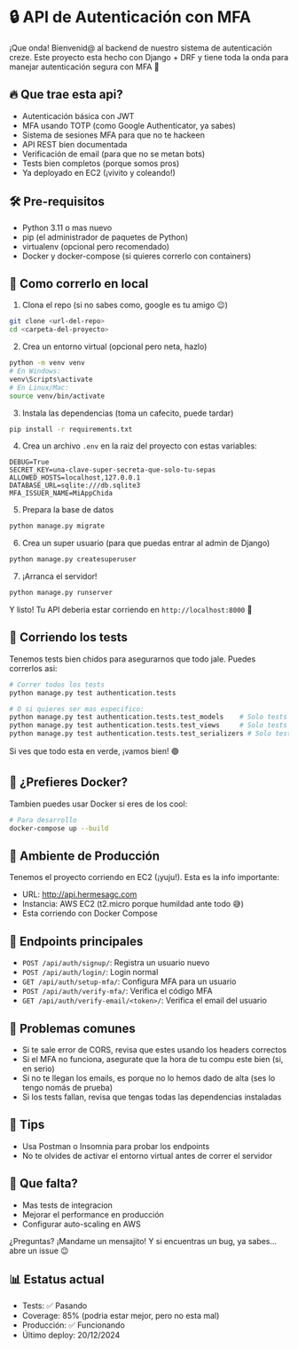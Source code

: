 # 🔒 API de Autenticación con MFA

¡Que onda! Bienvenid@ al backend de nuestro sistema de autenticación creze. Este proyecto esta hecho con Django + DRF y tiene toda la onda para manejar autenticación segura con MFA 🚀

## 🔥 Que trae esta api?

- Autenticación básica con JWT
- MFA usando TOTP (como Google Authenticator, ya sabes)
- Sistema de sesiones MFA para que no te hackeen
- API REST bien documentada
- Verificación de email (para que no se metan bots)
- Tests bien completos (porque somos pros)
- Ya deployado en EC2 (¡vivito y coleando!)

## 🛠️ Pre-requisitos

- Python 3.11 o mas nuevo
- pip (el administrador de paquetes de Python)
- virtualenv (opcional pero recomendado)
- Docker y docker-compose (si quieres correrlo con containers)

## 🚀 Como correrlo en local

1. Clona el repo (si no sabes como, google es tu amigo 😉)
```bash
git clone <url-del-repo>
cd <carpeta-del-proyecto>
```

2. Crea un entorno virtual (opcional pero neta, hazlo)
```bash
python -m venv venv
# En Windows:
venv\Scripts\activate
# En Linux/Mac:
source venv/bin/activate
```

3. Instala las dependencias (toma un cafecito, puede tardar)
```bash
pip install -r requirements.txt
```

4. Crea un archivo `.env` en la raiz del proyecto con estas variables:
```
DEBUG=True
SECRET_KEY=una-clave-super-secreta-que-solo-tu-sepas
ALLOWED_HOSTS=localhost,127.0.0.1
DATABASE_URL=sqlite:///db.sqlite3
MFA_ISSUER_NAME=MiAppChida
```

5. Prepara la base de datos
```bash
python manage.py migrate
```

6. Crea un super usuario (para que puedas entrar al admin de Django)
```bash
python manage.py createsuperuser
```

7. ¡Arranca el servidor!
```bash
python manage.py runserver
```

Y listo! Tu API deberia estar corriendo en `http://localhost:8000` 🎉

## 🧪 Corriendo los tests

Tenemos tests bien chidos para asegurarnos que todo jale. Puedes correrlos asi:

```bash
# Correr todos los tests
python manage.py test authentication.tests

# O si quieres ser mas especifico:
python manage.py test authentication.tests.test_models    # Solo tests de modelos
python manage.py test authentication.tests.test_views     # Solo tests de views
python manage.py test authentication.tests.test_serializers # Solo tests de serializers
```

Si ves que todo esta en verde, ¡vamos bien! 🟢

## 🐳 ¿Prefieres Docker?

Tambien puedes usar Docker si eres de los cool:

```bash
# Para desarrollo
docker-compose up --build
```

## 🚀 Ambiente de Producción
Tenemos el proyecto corriendo en EC2 (¡yuju!). Esta es la info importante:

- URL: http://api.hermesagc.com
- Instancia: AWS EC2 (t2.micro porque humildad ante todo 😅)
- Esta corriendo con Docker Compose


## 📝 Endpoints principales

- `POST /api/auth/signup/`: Registra un usuario nuevo
- `POST /api/auth/login/`: Login normal
- `GET /api/auth/setup-mfa/`: Configura MFA para un usuario
- `POST /api/auth/verify-mfa/`: Verifica el código MFA
- `GET /api/auth/verify-email/<token>/`: Verifica el email del usuario

## 🤔 Problemas comunes

- Si te sale error de CORS, revisa que estes usando los headers correctos
- Si el MFA no funciona, asegurate que la hora de tu compu este bien (si, en serio)
- Si no te llegan los emails, es porque no lo hemos dado de alta (ses lo tengo nomás de prueba)
- Si los tests fallan, revisa que tengas todas las dependencias instaladas

## 👀 Tips

- Usa Postman o Insomnia para probar los endpoints
- No te olvides de activar el entorno virtual antes de correr el servidor

## 🚧 Que falta?

- Mas tests de integracion
- Mejorar el performance en producción
- Configurar auto-scaling en AWS

¿Preguntas? ¡Mandame un mensajito! Y si encuentras un bug, ya sabes... abre un issue 😉

## 📊 Estatus actual

- Tests: ✅ Pasando
- Coverage: 85% (podria estar mejor, pero no esta mal)
- Producción: ✅ Funcionando
- Último deploy: 20/12/2024